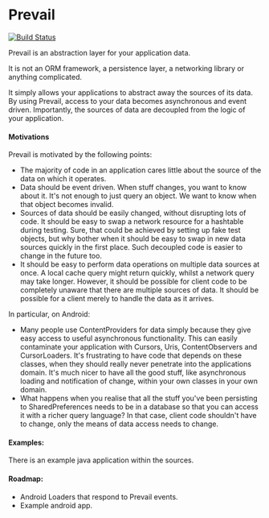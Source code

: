 Prevail
=======

[![Build Status](https://brycecicada.ci.cloudbees.com/buildStatus/icon?job=develop)](https://brycecicada.ci.cloudbees.com/job/develop/)

Prevail is an abstraction layer for your application data.

It is not an ORM framework, a persistence layer, a networking library or anything complicated.

It simply allows your applications to abstract away the sources of its data.  By using Prevail, access to your
data becomes asynchronous and event driven.  Importantly, the sources of data are decoupled from the logic of your application.

#### Motivations

Prevail is motivated by the following points:

* The majority of code in an application cares little about the source of the data on which it operates.
* Data should be event driven.  When stuff changes, you want to know about it.  It's not enough to just query an object.  We want to know when that object becomes invalid.
* Sources of data should be easily changed, without disrupting lots of code.  It should be easy to swap a network resource for a hashtable during testing.  Sure, that could be achieved by setting up fake test objects, but why bother when it should be easy to swap in new data sources quickly in the first place.  Such decoupled code is easier to change in the future too.
* It should be easy to perform data operations on multiple data sources at once.  A local cache query might return quickly, whilst a network query may take longer.  However, it should be possible for client code to be completely unaware that there are multiple sources of data.  It should be possible for a client merely to handle the data as it arrives.

In particular, on Android:

* Many people use ContentProviders for data simply because they give easy access to useful asynchronous functionality.  This can easily contaminate your application with Cursors, Uris, ContentObservers and CursorLoaders.  It's frustrating to have code that depends on these classes, when they should really never penetrate into the applications domain.  It's much nicer to have all the good stuff, like asynchronous loading and notification of change, within your own classes in your own domain.
* What happens when you realise that all the stuff you've been persisting to SharedPreferences needs to be in a database so that you can access it with a richer query language?  In that case, client code shouldn't have to change, only the means of data access needs to change.

#### Examples:

There is an example java application within the sources.  


#### Roadmap:

* Android Loaders that respond to Prevail events.
* Example android app.
